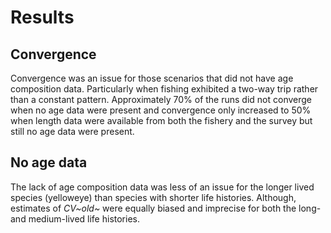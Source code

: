 Results
===============================================================================

## Convergence
Convergence was an issue for those scenarios that did not have age composition
data. Particularly when fishing exhibited a two-way trip rather than a constant
pattern. Approximately 70\% of the runs did not converge when no age data were
present and convergence only increased to 50\% when length data were available
from both the fishery and the survey but still no age data were present.

## No age data
The lack of age composition data was less of an issue for the longer lived species
(yelloweye) than species with shorter life histories. Although, estimates of
*CV~old~* were equally biased and imprecise for both the long- and medium-lived
life histories.

##